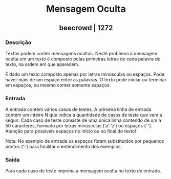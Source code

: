 <h1 align="center">Mensagem Oculta</h1>
<h2 align="center">beecrowd | 1272</h2>

### Descrição

Textos podem conter mensagens ocultas. Neste problema a mensagem oculta em um texto é composto pelas primeiras letras de cada palavra do texto, na ordem em que aparecem.

É dado um texto composto apenas por letras minúsculas ou espaços. Pode haver mais de um espaço entre as palavras. O texto pode iniciar ou terminar em espaços, ou mesmo conter somente espaços.

### Entrada

A entrada contém vários casos de testes. A primeira linha de entrada contém um inteiro N que indica a quantidade de casos de teste que vem a seguir. Cada caso de teste consiste de uma única linha contendo de um a 50 caracteres, formado por letras minúsculas (‘a’-‘z’) ou espaços (‘ ’). Atenção para possíveis espaços no início ou no final do texto!

Nota: No exemplo de entrada os espaços foram substituídos por pequenos pontos (‘·’) para facilitar o entendimento dos exemplos.

### Saída

Para cada caso de teste imprima a mensagem oculta no texto de entrada.
